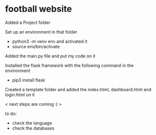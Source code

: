 # football website

Added a Project folder

Set up an environment in that folder 
  - python3 -m venv env
and activated it 
  - source env/bin/activate

Added the main.py file and put my code on it

Installed the flask framework with the following command in the environment

  - pip3 install flask 

Created a template folder and added the index.html, dashboard.html and login.html on it

< next steps are coming :) >

to do:
- check the language
- check the databases
